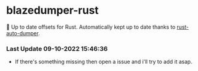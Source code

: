 # blazedumper-rust

🚀 Up to date offsets for Rust. Automatically kept up to date thanks to [rust-auto-dumper](https://github.com/Akandesh/rust-auto-dumper).


### Last Update 09-10-2022 15:46:36
- If there's something missing then open a issue and i'll try to add it asap.